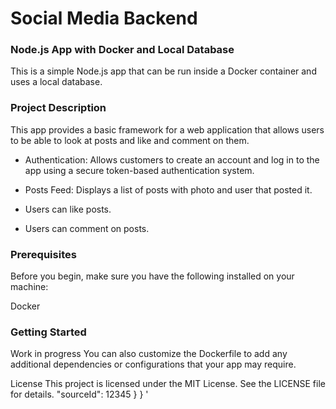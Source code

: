 # Social Media Backend

### Node.js App with Docker and Local Database
This is a simple Node.js app that can be run inside a Docker container and uses a local database.

### Project Description
This app provides a basic framework for a web application that allows users to be able to look at posts and like and comment on them.

  * Authentication: Allows customers to create an account and log in to the app using a secure token-based authentication system.

  * Posts Feed: Displays a list of posts with photo and user that posted it.

  * Users can like posts.

  * Users can comment on posts.

### Prerequisites
Before you begin, make sure you have the following installed on your machine:
  
  Docker
  
### Getting Started
Work in progress
You can also customize the Dockerfile to add any additional dependencies or configurations that your app may require.

License
This project is licensed under the MIT License. See the LICENSE file for details.
            "sourceId": 12345
        }
    }
  '
